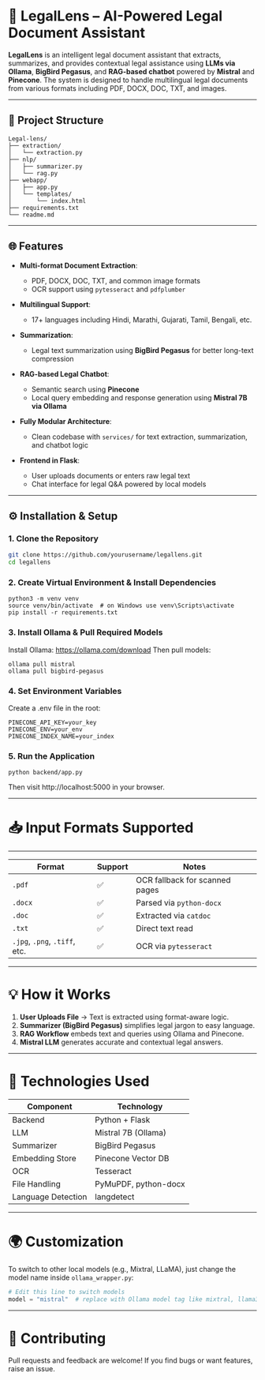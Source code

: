 # 📄 LegalLens – AI-Powered Legal Document Assistant

**LegalLens** is an intelligent legal document assistant that extracts, summarizes, and provides contextual legal assistance using **LLMs via Ollama**, **BigBird Pegasus**, and **RAG-based chatbot** powered by **Mistral** and **Pinecone**. The system is designed to handle multilingual legal documents from various formats including PDF, DOCX, DOC, TXT, and images.

---

## 🔧 Project Structure
```
Legal-lens/
├── extraction/
│   └── extraction.py
├── nlp/
│   ├── summarizer.py
│   └── rag.py
├── webapp/
│   ├── app.py
│   └── templates/
│       └── index.html
├── requirements.txt
└── readme.md
```

---

## 🌐 Features

- **Multi-format Document Extraction**:
  - PDF, DOCX, DOC, TXT, and common image formats
  - OCR support using `pytesseract` and `pdfplumber`
  
- **Multilingual Support**:
  - 17+ languages including Hindi, Marathi, Gujarati, Tamil, Bengali, etc.
  
- **Summarization**:
  - Legal text summarization using **BigBird Pegasus** for better long-text compression

- **RAG-based Legal Chatbot**:
  - Semantic search using **Pinecone**
  - Local query embedding and response generation using **Mistral 7B via Ollama**

- **Fully Modular Architecture**:
  - Clean codebase with `services/` for text extraction, summarization, and chatbot logic

- **Frontend in Flask**:
  - User uploads documents or enters raw legal text
  - Chat interface for legal Q&A powered by local models

---

## ⚙️ Installation & Setup

### 1. Clone the Repository

```bash
git clone https://github.com/yourusername/legallens.git
cd legallens
```

### 2. Create Virtual Environment & Install Dependencies
```
python3 -m venv venv
source venv/bin/activate  # on Windows use venv\Scripts\activate
pip install -r requirements.txt
```

### 3. Install Ollama & Pull Required Models
Install Ollama: https://ollama.com/download
Then pull models:
```
ollama pull mistral
ollama pull bigbird-pegasus
```

### 4. Set Environment Variables
Create a .env file in the root:
```
PINECONE_API_KEY=your_key
PINECONE_ENV=your_env
PINECONE_INDEX_NAME=your_index
```

### 5. Run the Application
```
python backend/app.py
```
Then visit http://localhost:5000 in your browser.

---
# 📥 Input Formats Supported
---
| Format           | Support | Notes                                |
|------------------|---------|--------------------------------------|
| ``` .pdf ```             | ✅      | OCR fallback for scanned pages      |
| ``` .docx ```            | ✅      | Parsed via ``` python-docx ```              |
| ```.doc```             | ✅      | Extracted via ```catdoc```                |
| ```.txt```             | ✅      | Direct text read                    |
| ```.jpg```, ```.png```, ```.tiff```, etc. | ✅ | OCR via ```pytesseract```                 |

---
# 💡 How it Works

1. **User Uploads File** → Text is extracted using format-aware logic.
2. **Summarizer (BigBird Pegasus)** simplifies legal jargon to easy language.
3. **RAG Workflow** embeds text and queries using Ollama and Pinecone.
4. **Mistral LLM** generates accurate and contextual legal answers.


---
# 🚀 Technologies Used

| Component         | Technology                   |
|-------------------|------------------------------|
| Backend           | Python + Flask               |
| LLM               | Mistral 7B (Ollama)          |
| Summarizer        | BigBird Pegasus              |
| Embedding Store   | Pinecone Vector DB           |
| OCR               | Tesseract                    |
| File Handling     | PyMuPDF, python-docx         |
| Language Detection| langdetect                   |

---
# 🌍 Customization

To switch to other local models (e.g., Mixtral, LLaMA), just change the model name inside `ollama_wrapper.py`:

```python
# Edit this line to switch models
model = "mistral"  # replace with Ollama model tag like mixtral, llama3, etc.
```
---
# 🤝 Contributing
Pull requests and feedback are welcome! If you find bugs or want features, raise an issue.

